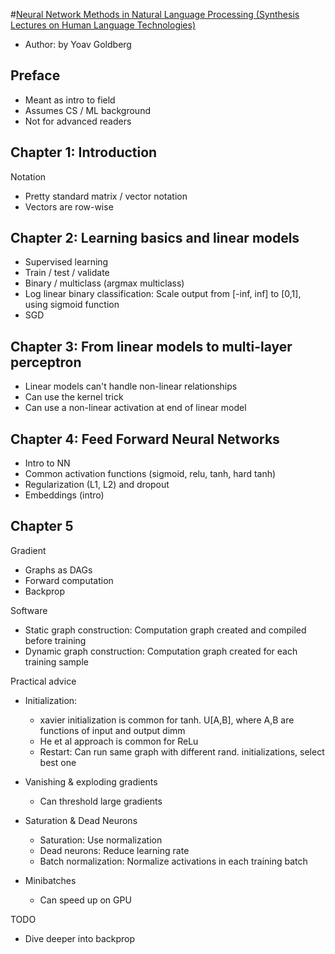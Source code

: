 #[Neural Network Methods in Natural Language Processing (Synthesis Lectures on Human Language Technologies)](https://www.amazon.com/Language-Processing-Synthesis-Lectures-Technologies/dp/1627052984/ref=sr_1_1?ie=UTF8&qid=1508800401&sr=8-1&keywords=neural+network+methods+for+natural+language+processing)

 - Author: by Yoav Goldberg

## Preface

 - Meant as intro to field
 - Assumes CS / ML background
 - Not for advanced readers

## Chapter 1: Introduction

Notation
 
 - Pretty standard matrix / vector notation
 - Vectors are row-wise

## Chapter 2: Learning basics and linear models

 - Supervised learning
 - Train / test / validate
 - Binary / multiclass (argmax multiclass)
 - Log linear binary classification: Scale output from [-inf, inf] to [0,1], using sigmoid function
 - SGD

## Chapter 3: From linear models to multi-layer perceptron 

 - Linear models can't handle non-linear relationships
 - Can use the kernel trick
 - Can use a non-linear activation at end of linear model 

## Chapter 4: Feed Forward Neural Networks

 - Intro to NN
 - Common activation functions (sigmoid, relu, tanh, hard tanh)
 - Regularization (L1, L2) and dropout 
 - Embeddings (intro)

## Chapter 5 

Gradient

 - Graphs as DAGs
 - Forward computation
 - Backprop

Software

 - Static graph construction: Computation graph created and compiled before training
 - Dynamic graph construction: Computation graph created for each training sample

Practical advice

 - Initialization: 
   - xavier initialization is common for tanh. U[A,B], where A,B are functions of input and output dimm
   - He et al approach is common for ReLu
   - Restart: Can run same graph with different rand. initializations, select best one

 - Vanishing & exploding gradients
   - Can threshold large gradients
 - Saturation & Dead Neurons
   - Saturation: Use normalization
   - Dead neurons: Reduce learning rate
   - Batch normalization: Normalize activations in each training batch
 - Minibatches
   - Can speed up on GPU

TODO

 - Dive deeper into backprop

